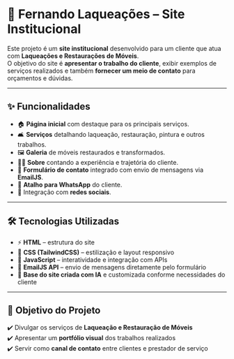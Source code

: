 # 🌟 Fernando Laqueações – Site Institucional  

Este projeto é um **site institucional** desenvolvido para um cliente que atua com **Laqueações e Restaurações de Móveis**.  
O objetivo do site é **apresentar o trabalho do cliente**, exibir exemplos de serviços realizados e também **fornecer um meio de contato** para orçamentos e dúvidas.  

---

## ✨ Funcionalidades  
- 🏠 **Página inicial** com destaque para os principais serviços.  
- 🛋️ **Serviços** detalhando laqueação, restauração, pintura e outros trabalhos.  
- 🖼️ **Galeria** de móveis restaurados e transformados.  
- 👨‍🔧 **Sobre** contando a experiência e trajetória do cliente.  
- 📩 **Formulário de contato** integrado com envio de mensagens via **EmailJS**.  
- 💬 **Atalho para WhatsApp** do cliente.  
- 📱 Integração com **redes sociais**.  

---

## 🛠️ Tecnologias Utilizadas  
- ⚡ **HTML** – estrutura do site  
- 🎨 **CSS (TailwindCSS)** – estilização e layout responsivo  
- 🧩 **JavaScript** – interatividade e integração com APIs  
- 📧 **EmailJS API** – envio de mensagens diretamente pelo formulário  
- 🤖 **Base do site criada com IA** e customizada conforme necessidades do cliente  

---

## 📌 Objetivo do Projeto  
✔️ Divulgar os serviços de **Laqueação e Restauração de Móveis**  
✔️ Apresentar um **portfólio visual** dos trabalhos realizados  
✔️ Servir como **canal de contato** entre clientes e prestador de serviço
